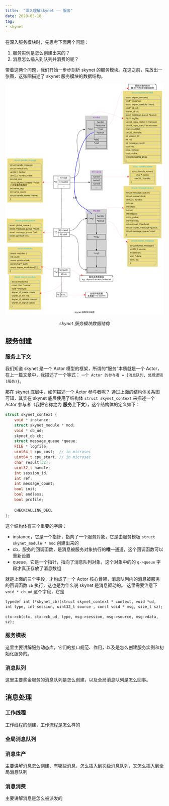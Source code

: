 ```yaml
---
title:  "深入理解skynet —— 服务"
date: 2020-05-10
tag:
- skynet
---
```


在深入服务模块时，先思考下面两个问题：
1. 服务实例是怎么创建出来的？
2. 消息怎么插入到队列并消费的呢？

带着这两个问题，我们开始一步步剖析 skynet 的服务模块。在这之前，先放出一张图，这张图描述了 skynet 服务模块的数据结构。

![skynet 服务模块](/assets/image/posts/2020-05-10-01.svg)
<p align="center"><em>skynet 服务模块数据结构</em></p>


## 服务创建

### 服务上下文
我们知道 skynet 是一个 Actor 模型的框架，所谓的“服务”本质就是一个 Actor，在上一篇文章中，我描述了一个等式：
`一个 Actor 的参与者 = {消息队列, 处理逻辑(服务)}`。

那在 skynet 底层中，如何描述一个 Actor 参与者呢？ 通过上面的结构体关系图可知，其实在 skynet 底层使用了结构体 `struct skynet_context` 来描述一个 Actor
参与者（我把它称之为 **服务上下文**），这个结构体的定义如下：

```c
struct skynet_context {
	void * instance;
	struct skynet_module * mod;
	void * cb_ud;
	skynet_cb cb;
	struct message_queue *queue;
	FILE * logfile;
	uint64_t cpu_cost;	// in microsec
	uint64_t cpu_start;	// in microsec
	char result[32];
	uint32_t handle;
	int session_id;
	int ref;
	int message_count;
	bool init;
	bool endless;
	bool profile;

	CHECKCALLING_DECL
};
```
这个结构体有三个重要的字段：
- instance，它是一个指针，指向了一个服务对象，它是由服务模板 `struct skynet_module * mod` 创建出来的
- cb，服务的回调函数，是消息被服务对象执行的**唯一**通道，这个回调函数可以重新设置
- queue，它是一个指针，指向了消息队列对象，这个对象中的的 `q->queue` 字段才真正存放了消息数组

就是上面的三个字段，才构成了一个 Actor 核心骨架，消息队列内的消息被服务的回调函数 `cb` 执行，这也是为什么说 skynet 是消息驱动的。
这里需要注意下 `void * cb_ud` 这个字段，它是

```
typedef int (*skynet_cb)(struct skynet_context * context, void *ud, int type, int session, uint32_t source , const void * msg, size_t sz);

ctx->cb(ctx, ctx->cb_ud, type, msg->session, msg->source, msg->data, sz);
```

### 服务模板
这里主要讲解服务动态库，它们的接口规范、作用，以及是怎么创建服务实例和初始化服务的。

### 消息队列
这里主要奖金服务的消息队列是怎么创建，以及全局消息队列是怎么回事。

## 消息处理
### 工作线程
工作线程的创建，工作流程是怎么样的

### 全局消息队列

### 消息生产
主要讲解消息怎么创建、有哪些消息，怎么插入到次级消息队列，又怎么插入到全局消息队列

### 消息消费
主要讲解消息是怎么被派发的
